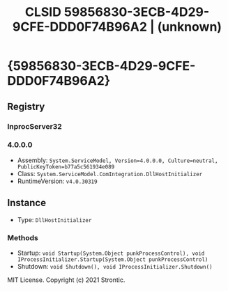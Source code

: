 ﻿---
title: "CLSID 59856830-3ECB-4D29-9CFE-DDD0F74B96A2 | (unknown)"
excerpt: What is COM-Object CLSID 59856830-3ECB-4D29-9CFE-DDD0F74B96A2?
---

# {59856830-3ECB-4D29-9CFE-DDD0F74B96A2}


## Registry


### InprocServer32


### 4.0.0.0

* Assembly: `System.ServiceModel, Version=4.0.0.0, Culture=neutral, PublicKeyToken=b77a5c561934e089`
* Class: `System.ServiceModel.ComIntegration.DllHostInitializer`
* RuntimeVersion: `v4.0.30319`

## Instance

* Type: `DllHostInitializer`

### Methods

* Startup: `void Startup(System.Object punkProcessControl), void IProcessInitializer.Startup(System.Object punkProcessControl)`
* Shutdown: `void Shutdown(), void IProcessInitializer.Shutdown()`

MIT License. Copyright (c) 2021 Strontic.



